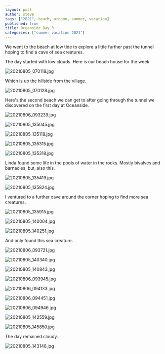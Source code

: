 ```yaml
---
layout: post
author: steve
tags: ["2021", beach, oregon, summer, vacation]
published: true
title: Oceanside Day 3
categories: ["summer vacation 2021"]
---
```

We went to the beach at low tide to explore a little further past the tunnel hoping to find a cave of sea creatures.  

The day started with low clouds.  Here is our beach house for the week.  

![20210805_070118.jpg]({{site.pics_url}}/20210805_070118.jpg)

Which is up the hillside from the village.  

![20210805_070128.jpg]({{site.pics_url}}/20210805_070128.jpg)

Here's the second beach we can get to after going through the tunnel we discovered on the first day at Oceanside.  

![20210806_093239.jpg]({{site.pics_url}}/20210806_093239.jpg)

![20210805_135045.jpg]({{site.pics_url}}/20210805_135045.jpg)

![20210805_135118.jpg]({{site.pics_url}}/20210805_135118.jpg)

![20210805_135315.jpg]({{site.pics_url}}/20210805_135315.jpg)

![20210805_135318.jpg]({{site.pics_url}}/20210805_135318.jpg)

Linda found some life in the pools of water in the rocks.  Mostly bivalves and barnacles, but, also this.  

![20210805_135419.jpg]({{site.pics_url}}/20210805_135419.jpg)

![20210805_135824.jpg]({{site.pics_url}}/20210805_135824.jpg)

I ventured to a further cave around the corner hoping to find more sea creatures.  

![20210805_135915.jpg]({{site.pics_url}}/20210805_135915.jpg)

![20210805_140004.jpg]({{site.pics_url}}/20210805_140004.jpg)

![20210805_140251.jpg]({{site.pics_url}}/20210805_140251.jpg)

And only found this sea creature.  

![20210806_093721.jpg]({{site.pics_url}}/20210806_093721.jpg)

![20210805_140340.jpg]({{site.pics_url}}/20210805_140340.jpg)

![20210805_140843.jpg]({{site.pics_url}}/20210805_140843.jpg)

![20210806_093945.jpg]({{site.pics_url}}/20210806_093945.jpg)

![20210806_094133.jpg]({{site.pics_url}}/20210806_094133.jpg)

![20210806_094451.jpg]({{site.pics_url}}/20210806_094451.jpg)

![20210806_094946.jpg]({{site.pics_url}}/20210806_094546.jpg)

![20210805_142559.jpg]({{site.pics_url}}/20210805_142559.jpg)

![20210805_145850.jpg]({{site.pics_url}}/20210805_145850.jpg)

The day remained cloudy.  

![20210805_143146.jpg]({{site.pics_url}}/20210805_143146.jpg)
